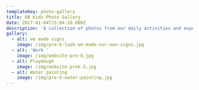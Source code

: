 ```yaml
---
templateKey: photo-gallery
title: RB Kids Photo Gallery
date: 2017-01-04T15:04:10.000Z
description: 'A collection of photos from our daily activities and experiences. '
gallery:
  - alt: we made signs
    image: /img/pre-k-look-we-made-our-own-signs.jpg
  - alt: 'Work '
    image: /img/website-pre-k.jpg
  - alt: Playdough
    image: /img/website-prek-5.jpg
  - alt: Water painting
    image: /img/pre-k-water-painting.jpg
---
```


